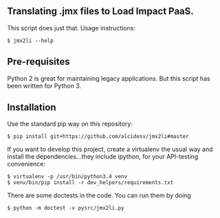 
## Translating .jmx files to Load Impact PaaS. 

This script does just that. Usage instructions:

    $ jmx2li --help


## Pre-requisites

Python 2 is great for maintaining legacy applications. 
But this script has been written for Python 3. 

## Installation

Use the standard pip way on this repository:

    $ pip install git+https://github.com/alcidesv/jmx2li#master

If you want to develop this project, create a virtualenv the usual way and 
install the dependencies...they include ipython, for your API-testing convenience:

    $ virtualenv -p /usr/bin/python3.4 venv
    $ venv/bin/pip install -r dev_helpers/requirements.txt

There are some doctests in the code. You can run them by doing

    $ python -m doctest -v pysrc/jmx2li.py
